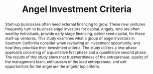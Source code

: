 ---
layout: article
comments: true
title: Angel Investment Criteria
excerpt: Trustworthiness of the entrepreneur, quality of the management team, enthusiasm of the lead entrepreneur, and exit opportunities are angels’ top criteria for investment selection.
link: https://www.angelcapitalassociation.org/data/Documents/Resources/AngelGroupResarch/1d%20-%20Resources%20-%20Research/5%20Sudek_JSBS_Article_-_Investment_Criteria.pdf
source: Journal of Small Business Strategy, 2006
authors:
  - name: Richard Sudek
    affiliation: Claremont Graduate University
abstract: Start-up businesses often need external financing to grow. These new ventures frequently turn to business angel investors for capital. Angels, who are often wealthy individuals, provide early stage financing, called seed capital, for these start-up ventures. This study examines what a group of angel investors in Southern California consider when reviewing an investment opportunity, and how they prioritize their investment criteria. The study utilizes a two-phase approach consisting of a qualitative first phase and a quantitative second phase. The results of this study show that trustworthiness of the entrepreneur, quality of the management team, enthusiasm of the lead entrepreneur, and exit opportunities for the angel are the angels’ top criteria.
---